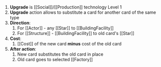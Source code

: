 1. **Upgrade** is [[Social]]/[[Production]] technology Level 1
2. **Upgrade** action allows to substitute a card for another card of the same type
3. **Direction**:
	1. For [[Actor]] - any [[Star]] to [[BuildingFacility]]
	2. For [[Structure]] - [[BuildingFacility]] to old card's [[Star]]
4. **Cost**:
	1. [[Cost]] of the new card **minus** cost of the old card
5. **After action**:
	1. New card substitutes the old card in place
	2. Old card goes to selected [[Factory]]

